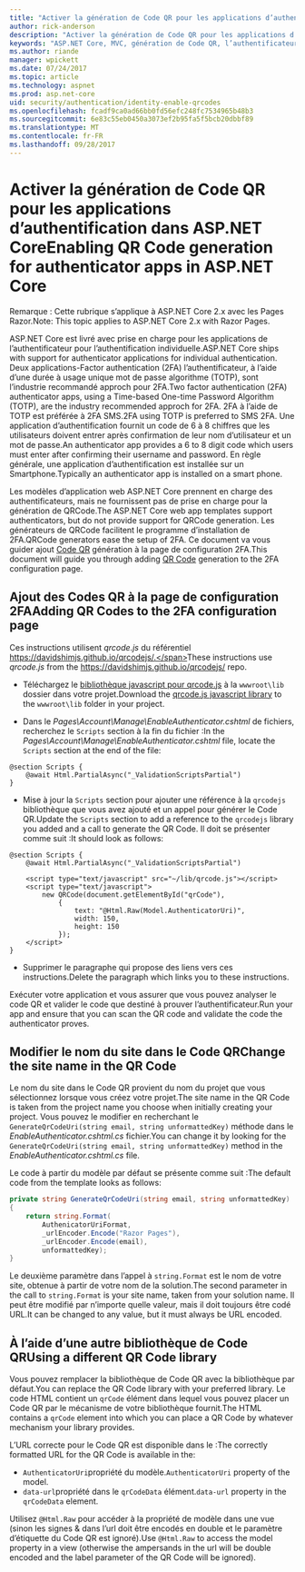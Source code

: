 ```yaml
---
title: "Activer la génération de Code QR pour les applications d’authentification dans ASP.NET Core"
author: rick-anderson
description: "Activer la génération de Code QR pour les applications d’authentification dans ASP.NET Core"
keywords: "ASP.NET Core, MVC, génération de Code QR, l’authentificateur, 2FA"
ms.author: riande
manager: wpickett
ms.date: 07/24/2017
ms.topic: article
ms.technology: aspnet
ms.prod: asp.net-core
uid: security/authentication/identity-enable-qrcodes
ms.openlocfilehash: fcadf9ca0ad66bb0fd56efc248fc7534965b48b3
ms.sourcegitcommit: 6e83c55eb0450a3073ef2b95fa5f5bcb20dbbf89
ms.translationtype: MT
ms.contentlocale: fr-FR
ms.lasthandoff: 09/28/2017
---
```

# <a name="enabling-qr-code-generation-for-authenticator-apps-in-aspnet-core"></a><span data-ttu-id="46bb7-104">Activer la génération de Code QR pour les applications d’authentification dans ASP.NET Core</span><span class="sxs-lookup"><span data-stu-id="46bb7-104">Enabling QR Code generation for authenticator apps in ASP.NET Core</span></span>

<span data-ttu-id="46bb7-105">Remarque : Cette rubrique s’applique à ASP.NET Core 2.x avec les Pages Razor.</span><span class="sxs-lookup"><span data-stu-id="46bb7-105">Note: This topic applies to ASP.NET Core 2.x with Razor Pages.</span></span>

<span data-ttu-id="46bb7-106">ASP.NET Core est livré avec prise en charge pour les applications de l’authentificateur pour l’authentification individuelle.</span><span class="sxs-lookup"><span data-stu-id="46bb7-106">ASP.NET Core ships with support for authenticator applications for individual authentication.</span></span> <span data-ttu-id="46bb7-107">Deux applications-Factor authentication (2FA) l’authentificateur, à l’aide d’une durée à usage unique mot de passe algorithme (TOTP), sont l’industrie recommandé approch pour 2FA.</span><span class="sxs-lookup"><span data-stu-id="46bb7-107">Two factor authentication (2FA) authenticator apps, using a Time-based One-time Password Algorithm (TOTP), are the industry recommended approch for 2FA.</span></span> <span data-ttu-id="46bb7-108">2FA à l’aide de TOTP est préférée à 2FA SMS.</span><span class="sxs-lookup"><span data-stu-id="46bb7-108">2FA using TOTP is preferred to SMS 2FA.</span></span> <span data-ttu-id="46bb7-109">Une application d’authentification fournit un code de 6 à 8 chiffres que les utilisateurs doivent entrer après confirmation de leur nom d’utilisateur et un mot de passe.</span><span class="sxs-lookup"><span data-stu-id="46bb7-109">An authenticator app provides a 6 to 8 digit code which users must enter after confirming their username and password.</span></span> <span data-ttu-id="46bb7-110">En règle générale, une application d’authentification est installée sur un Smartphone.</span><span class="sxs-lookup"><span data-stu-id="46bb7-110">Typically an authenticator app is installed on a smart phone.</span></span>

<span data-ttu-id="46bb7-111">Les modèles d’application web ASP.NET Core prennent en charge des authentificateurs, mais ne fournissent pas de prise en charge pour la génération de QRCode.</span><span class="sxs-lookup"><span data-stu-id="46bb7-111">The ASP.NET Core web app templates support authenticators, but do not provide support for QRCode generation.</span></span> <span data-ttu-id="46bb7-112">Les générateurs de QRCode facilitent le programme d’installation de 2FA.</span><span class="sxs-lookup"><span data-stu-id="46bb7-112">QRCode generators ease the setup of 2FA.</span></span> <span data-ttu-id="46bb7-113">Ce document va vous guider ajout [Code QR](https://wikipedia.org/wiki/QR_code) génération à la page de configuration 2FA.</span><span class="sxs-lookup"><span data-stu-id="46bb7-113">This document will guide you through adding [QR Code](https://wikipedia.org/wiki/QR_code) generation to the 2FA configuration page.</span></span>

## <a name="adding-qr-codes-to-the-2fa-configuration-page"></a><span data-ttu-id="46bb7-114">Ajout des Codes QR à la page de configuration 2FA</span><span class="sxs-lookup"><span data-stu-id="46bb7-114">Adding QR Codes to the 2FA configuration page</span></span>

<span data-ttu-id="46bb7-115">Ces instructions utilisent *qrcode.js* du référentiel https://davidshimjs.github.io/qrcodejs/.</span><span class="sxs-lookup"><span data-stu-id="46bb7-115">These instructions use *qrcode.js* from the https://davidshimjs.github.io/qrcodejs/ repo.</span></span>

* <span data-ttu-id="46bb7-116">Téléchargez le [bibliothèque javascript pour qrcode.js](https://davidshimjs.github.io/qrcodejs/) à la `wwwroot\lib` dossier dans votre projet.</span><span class="sxs-lookup"><span data-stu-id="46bb7-116">Download the  [qrcode.js javascript library](https://davidshimjs.github.io/qrcodejs/) to the `wwwroot\lib` folder in your project.</span></span>

* <span data-ttu-id="46bb7-117">Dans le *Pages\Account\Manage\EnableAuthenticator.cshtml* de fichiers, recherchez le `Scripts` section à la fin du fichier :</span><span class="sxs-lookup"><span data-stu-id="46bb7-117">In the *Pages\Account\Manage\EnableAuthenticator.cshtml* file, locate the `Scripts` section at the end of the file:</span></span>

```cshtml
@section Scripts {
    @await Html.PartialAsync("_ValidationScriptsPartial")
}
```

* <span data-ttu-id="46bb7-118">Mise à jour la `Scripts` section pour ajouter une référence à la `qrcodejs` bibliothèque que vous avez ajouté et un appel pour générer le Code QR.</span><span class="sxs-lookup"><span data-stu-id="46bb7-118">Update the `Scripts` section to add a reference to the `qrcodejs` library you added and a call to generate the QR Code.</span></span> <span data-ttu-id="46bb7-119">Il doit se présenter comme suit :</span><span class="sxs-lookup"><span data-stu-id="46bb7-119">It should look as follows:</span></span>

```cshtml
@section Scripts {
    @await Html.PartialAsync("_ValidationScriptsPartial")

    <script type="text/javascript" src="~/lib/qrcode.js"></script>
    <script type="text/javascript">
        new QRCode(document.getElementById("qrCode"),
            {
                text: "@Html.Raw(Model.AuthenticatorUri)",
                width: 150,
                height: 150
            });
    </script>
}
```

* <span data-ttu-id="46bb7-120">Supprimer le paragraphe qui propose des liens vers ces instructions.</span><span class="sxs-lookup"><span data-stu-id="46bb7-120">Delete the paragraph which links you to these instructions.</span></span>

<span data-ttu-id="46bb7-121">Exécuter votre application et vous assurer que vous pouvez analyser le code QR et valider le code que destiné à prouver l’authentificateur.</span><span class="sxs-lookup"><span data-stu-id="46bb7-121">Run your app and ensure that you can scan the QR code and validate the code the authenticator proves.</span></span>

## <a name="change-the-site-name-in-the-qr-code"></a><span data-ttu-id="46bb7-122">Modifier le nom du site dans le Code QR</span><span class="sxs-lookup"><span data-stu-id="46bb7-122">Change the site name in the QR Code</span></span>

<span data-ttu-id="46bb7-123">Le nom du site dans le Code QR provient du nom du projet que vous sélectionnez lorsque vous créez votre projet.</span><span class="sxs-lookup"><span data-stu-id="46bb7-123">The site name in the QR Code is taken from the project name you choose when initially creating your project.</span></span> <span data-ttu-id="46bb7-124">Vous pouvez le modifier en recherchant le `GenerateQrCodeUri(string email, string unformattedKey)` méthode dans le *EnableAuthenticator.cshtml.cs* fichier.</span><span class="sxs-lookup"><span data-stu-id="46bb7-124">You can change it by looking for the `GenerateQrCodeUri(string email, string unformattedKey)` method in  the *EnableAuthenticator.cshtml.cs* file.</span></span> 

<span data-ttu-id="46bb7-125">Le code à partir du modèle par défaut se présente comme suit :</span><span class="sxs-lookup"><span data-stu-id="46bb7-125">The default code from the template looks as follows:</span></span>

```c#
private string GenerateQrCodeUri(string email, string unformattedKey)
{
    return string.Format(
        AuthenicatorUriFormat,
        _urlEncoder.Encode("Razor Pages"),
        _urlEncoder.Encode(email),
        unformattedKey);
}
```

<span data-ttu-id="46bb7-126">Le deuxième paramètre dans l’appel à `string.Format` est le nom de votre site, obtenue à partir de votre nom de la solution.</span><span class="sxs-lookup"><span data-stu-id="46bb7-126">The second parameter in the call to `string.Format` is your site name, taken from your solution name.</span></span> <span data-ttu-id="46bb7-127">Il peut être modifié par n’importe quelle valeur, mais il doit toujours être codé URL.</span><span class="sxs-lookup"><span data-stu-id="46bb7-127">It can be changed to any value, but it must always be URL encoded.</span></span>

## <a name="using-a-different-qr-code-library"></a><span data-ttu-id="46bb7-128">À l’aide d’une autre bibliothèque de Code QR</span><span class="sxs-lookup"><span data-stu-id="46bb7-128">Using a different QR Code library</span></span>

<span data-ttu-id="46bb7-129">Vous pouvez remplacer la bibliothèque de Code QR avec la bibliothèque par défaut.</span><span class="sxs-lookup"><span data-stu-id="46bb7-129">You can replace the QR Code library with your preferred library.</span></span> <span data-ttu-id="46bb7-130">Le code HTML contient un `qrCode` élément dans lequel vous pouvez placer un Code QR par le mécanisme de votre bibliothèque fournit.</span><span class="sxs-lookup"><span data-stu-id="46bb7-130">The HTML contains a `qrCode` element into which you can place a QR Code by whatever mechanism your library provides.</span></span>

<span data-ttu-id="46bb7-131">L’URL correcte pour le Code QR est disponible dans le :</span><span class="sxs-lookup"><span data-stu-id="46bb7-131">The correctly formatted URL for the QR Code is available in the:</span></span>

* <span data-ttu-id="46bb7-132">`AuthenticatorUri`propriété du modèle.</span><span class="sxs-lookup"><span data-stu-id="46bb7-132">`AuthenticatorUri` property of the model.</span></span>
* <span data-ttu-id="46bb7-133">`data-url`propriété dans le `qrCodeData` élément.</span><span class="sxs-lookup"><span data-stu-id="46bb7-133">`data-url` property in the `qrCodeData` element.</span></span> 

<span data-ttu-id="46bb7-134">Utilisez `@Html.Raw` pour accéder à la propriété de modèle dans une vue (sinon les signes & dans l’url doit être encodés en double et le paramètre d’étiquette du Code QR est ignoré).</span><span class="sxs-lookup"><span data-stu-id="46bb7-134">Use `@Html.Raw` to access the model property in a view (otherwise the ampersands in the url will be double encoded and the label parameter of the QR Code will be ignored).</span></span>
